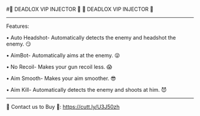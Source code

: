 #🔰 DEADLOX VIP INJECTOR 🔰
🔰 DEADLOX VIP INJECTOR 🔰
__________________________________
Features:

• Auto Headshot- Automatically detects the enemy and headshot the enemy. :smirk:

• AimBot- Automatically aims at the enemy. :stuck_out_tongue_winking_eye:

• No Recoil- Makes your gun recoil less. :scream:

• Aim Smooth- Makes your aim smoother. :sunglasses:

• Aim Kill- Automatically detects the enemy and shoots at him. :smiling_imp:

__________________________________
🔰 Contact us to Buy 🔰:
https://cutt.ly/U3J50zh

